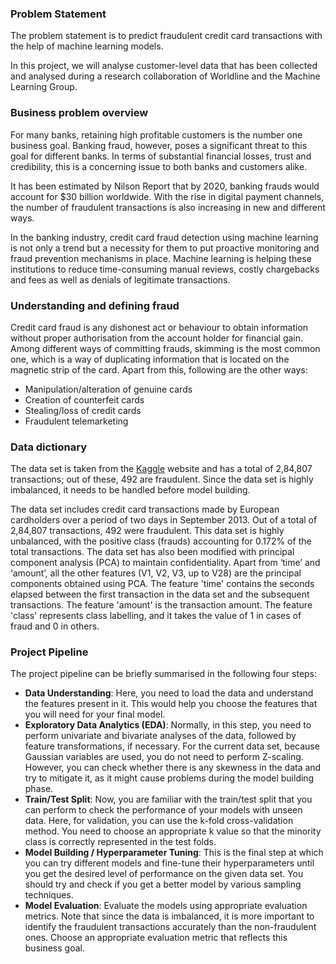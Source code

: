 ### Problem Statement

The problem statement is to predict fraudulent credit card transactions with the help of machine learning models.

In this project, we will analyse customer-level data that has been collected and analysed during a research collaboration of Worldline and the Machine Learning Group. 

### Business problem overview

For many banks, retaining high profitable customers is the number one business goal. Banking fraud, however, poses a significant threat to this goal for different banks. In terms of substantial financial losses, trust and credibility, this is a concerning issue to both banks and customers alike.

It has been estimated by Nilson Report that by 2020, banking frauds would account for $30 billion worldwide. With the rise in digital payment channels, the number of fraudulent transactions is also increasing in new and different ways. 

In the banking industry, credit card fraud detection using machine learning is not only a trend but a necessity for them to put proactive monitoring and fraud prevention mechanisms in place. Machine learning is helping these institutions to reduce time-consuming manual reviews, costly chargebacks and fees as well as denials of legitimate transactions.

### Understanding and defining fraud

Credit card fraud is any dishonest act or behaviour to obtain information without proper authorisation from the account holder for financial gain. Among different ways of committing frauds, skimming is the most common one, which is a way of duplicating information that is located on the magnetic strip of the card. Apart from this, following are the other ways:

-   Manipulation/alteration of genuine cards
-   Creation of counterfeit cards
-   Stealing/loss of credit cards
-   Fraudulent telemarketing

### Data dictionary

The data set is taken from the [Kaggle](https://www.kaggle.com/mlg-ulb/creditcardfraud) website and has a total of 2,84,807 transactions; out of these, 492 are fraudulent. Since the data set is highly imbalanced, it needs to be handled before model building.

The data set includes credit card transactions made by European cardholders over a period of two days in September 2013. Out of a total of 2,84,807 transactions, 492 were fraudulent. This data set is highly unbalanced, with the positive class (frauds) accounting for 0.172% of the total transactions. The data set has also been modified with principal component analysis (PCA) to maintain confidentiality. Apart from ‘time’ and ‘amount’, all the other features (V1, V2, V3, up to V28) are the principal components obtained using PCA. The feature 'time' contains the seconds elapsed between the first transaction in the data set and the subsequent transactions. The feature 'amount' is the transaction amount. The feature 'class' represents class labelling, and it takes the value of 1 in cases of fraud and 0 in others.

### Project Pipeline

The project pipeline can be briefly summarised in the following four steps:

-   **Data Understanding**: Here, you need to load the data and understand the features present in it. This would help you choose the features that you will need for your final model.
-   **Exploratory Data Analytics (EDA)**: Normally, in this step, you need to perform univariate and bivariate analyses of the data, followed by feature transformations, if necessary. For the current data set, because Gaussian variables are used, you do not need to perform Z-scaling. However, you can check whether there is any skewness in the data and try to mitigate it, as it might cause problems during the model building phase.
-   **Train/Test Split**: Now, you are familiar with the train/test split that you can perform to check the performance of your models with unseen data. Here, for validation, you can use the k-fold cross-validation method. You need to choose an appropriate k value so that the minority class is correctly represented in the test folds.
-   **Model Building / Hyperparameter Tuning**: This is the final step at which you can try different models and fine-tune their hyperparameters until you get the desired level of performance on the given data set. You should try and check if you get a better model by various sampling techniques.
-   **Model Evaluation**: Evaluate the models using appropriate evaluation metrics. Note that since the data is imbalanced, it is more important to identify the fraudulent transactions accurately than the non-fraudulent ones. Choose an appropriate evaluation metric that reflects this business goal.
